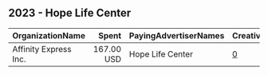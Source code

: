 ## 2023 - Hope Life Center 
|OrganizationName|Spent|PayingAdvertiserNames|CreativeUrls|Impressions|Genders|AgeBrackets|CountryCodes|BillingAddresses|CandidateBallotInformation|
|:---|---:|:---|:---|---:|:---|:---|:---|:---|:---|
|Affinity Express  Inc.|167.00 USD|Hope Life Center|[0](https://www.snap.com/political-ads/asset/089f9f3f8355f4f6c7a65fb62bd202a279818fd9a120db336f378f896f2c56b9?mediaType=jpeg)|20,087||18-45|united states|"2175 Point Blvd.,ELGIN,60123,US"||
